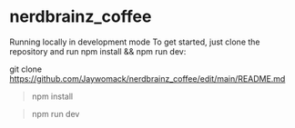 # nerdbrainz_coffee

Running locally in development mode
To get started, just clone the repository and run npm install && npm run dev:

git clone https://github.com/Jaywomack/nerdbrainz_coffee/edit/main/README.md

> npm install

> npm run dev
